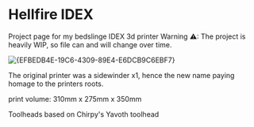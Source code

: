 # Hellfire IDEX
Project page for my bedslinge IDEX 3d printer
Warning ⚠: The project is heavily WIP, so file can and will change over time.

![{EFBEDB4E-19C6-4309-89E4-E6DCB9C6EBF7}](https://github.com/user-attachments/assets/fcb22485-4298-4926-89b8-93daf9d4c9e1)

The original printer was a sidewinder x1, hence the new name paying homage to the printers roots.

print volume: 310mm x 275mm x 350mm

Toolheads based on Chirpy's Yavoth toolhead
